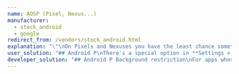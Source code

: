 ```yaml
---
name: AOSP (Pixel, Nexus...)
manufacturer:
  - stock_android
  - google
redirect_from: /vendors/stock_android.html
explanation: "\"\nOn Pixels and Nexuses you have the least chance something goes wrong with background processing, but still there are\nseveral places to look at!\nSome use-cases are no longer possible or paradoxically more battery consuming (e.g. gathering sensor data through sensor batching,see [Solution for developers](#dev-solution)) with the introduction of [Doze mode](https://developer.android.com/training/monitoring-device-state/doze-standby) in Android 6+ and you may need to opt the app out of battery optimizations to make it work properly.\nso a serious Doze mode bug in Android 6.0 that prevented foreground services from doing their intended job (see [Solution for devs](#dev-solution) for workaround), but luckily this was later fixed in 7.0.\nAfter Android 8, users or even the system (Adaptive battery in Android 9) can decide to prevent your app's background processes from working and you may need to check the Background restrictions (or limits) option in your phone settings."
user_solution: "## Android P\nThere's a special option in **Settings > Apps > Your app > Advanced > Battery > Background restrictions**. If users accidentally enable this option, it will break their apps. And users do enable that option!\n## Pie and pre-Pie\nIf you see background processing issues, overall it is a good idea to make your app _not battery optimized_ to ensure it gets the freedom it needs to perform in the background.\nFor that:\n1. Go to **Settings > Apps > Your app > Advanced > Battery > Battery optimization**\n2. Change view to **All apps**\n3. Search for your app\n4. Choose **Not optimized**\n## Android O\nMake sure **Settings > Apps > Your app > Advanced > Battery > Background limitations** is not enabled. If the app is not yet optimized for Oreo API level it will break their background processing.\n## If all fails\nIf all fails you can turn doze mode completely off in **Settings > Developer options**. (If you don't know how to enable developer options, a web search-engine should help.)"
developer_solution: "## Android P Background restriction\nFor apps whose core functionality is background processing this option basically means 'Break the app core functionality' and this is not always obvious for users. You would be surprised how many support cases we look back on having spent hours debugging, only to find users enabled this. In our opinion this option is unnecessary or even evil. If users don't want the app to do its job, they can still force close or uninstall. Maybe this is a matter of naming as most users don't know what are background processes, but I guess whatever you do in terms of explanation it is so hard to understand (even for experienced users) what are all the consequences of this that there always will be people enabling it unintentionally.\n## Doze mode\nSome background processing scenarios are not possible anymore with Doze mode. For example low battery sensor logging\nusing sensor batching is no longer possible, due to the 9 minute limit on consecutive alarms. The only workaround is keeping a partial wake lock all the time, which means dramatically more battery is consumed for the same job.\nOr, a nasty hack to schedule a user-visible alarm though the setAlarmClock() method which can trigger more often.\nTips:\n* You can ask the user to make your app _not battery optimized_. See [https://developer.android.com/training/monitoring-device-state/doze-standby](https://developer.android.com/training/monitoring-device-state/doze-standby)\n## Android 6.0\nA serious bug in Doze mode in Android 6.0 which we (authors of this site) reported to Google (Dianne Hackborn) during the 6.0 BETA does not allow foreground services to keep a wake lock every time an activity or a broadcast receiver kicks in, see [https://plus.google.com/+AndroidDevelopers/posts/94jCkmG4jff](https://web.archive.org/web/20181030095832/https://plus.google.com/+AndroidDevelopers/posts/94jCkmG4jff) and search for Petr Nalevka and Dianne Hackborn.\nA workaround is to keep your foreground service in a separate process without any other Android components (read Activities, Receivers, Services…) in that process. This workaround is needed for all Android 6.0 devices but not needed on later devices where this is already fixed."
---
```


